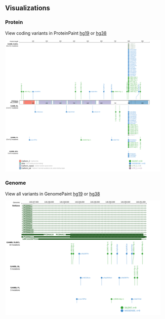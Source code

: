 ## Visualizations
### Protein
View coding variants in ProteinPaint [hg19](https://morinlab.github.io/LLMPP/GAMBL/PCDHA11_protein.html)  or [hg38](https://morinlab.github.io/LLMPP/GAMBL/PCDHA11_protein_hg38.html)

![](images/proteinpaint/PCDHA11_NM_018902.svg)

### Genome
View all variants in GenomePaint [hg19](https://morinlab.github.io/LLMPP/GAMBL/PCDHA11.html)  or [hg38](https://morinlab.github.io/LLMPP/GAMBL/PCDHA11_hg38.html)

![](images/proteinpaint/PCDHA11.svg)

